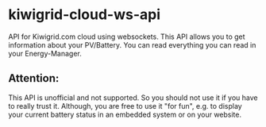 # kiwigrid-cloud-ws-api
API for Kiwigrid.com cloud using websockets. This API allows you to get information about your PV/Battery. You can read everything you can read in your Energy-Manager.

## Attention:
This API is unofficial and not supported. So you should not use it if you have to really trust it. Although, you are free to use it "for fun", e.g. to display your current battery status in an embedded system or on your website.
